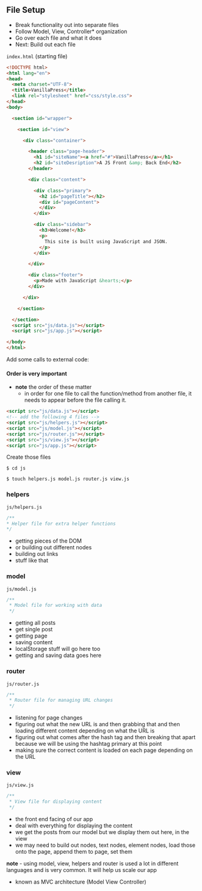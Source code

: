 ## File Setup
* Break functionality out into separate files
* Follow Model, View, Controller* organization
* Go over each file and what it does
* Next: Build out each file

`index.html` (starting file)

```html
<!DOCTYPE html>
<html lang="en">
<head>
  <meta charset="UTF-8">
  <title>VanillaPress</title>
  <link rel="stylesheet" href="css/style.css">
</head>
<body>

  <section id="wrapper">

    <section id="view">

      <div class="container">

        <header class="page-header">
          <h1 id="siteName"><a href="#">VanillaPress</a></h1>
          <h2 id="siteDesription">A JS Front &amp; Back End</h2>
        </header>

        <div class="content">

          <div class="primary">
            <h2 id="pageTitle"></h2>
            <div id="pageContent">
            </div>
          </div>

          <div class="sidebar">
            <h3>Welcome!</h3>
            <p>
              This site is built using JavaScript and JSON.
            </p>
          </div>

        </div>

        <div class="footer">
          <p>Made with JavaScript &hearts;</p>
        </div>

      </div>

    </section>

  </section>
  <script src="js/data.js"></script>
  <script src="js/app.js"></script>

</body>
</html>
```

Add some calls to external code:

#### Order is very important

* **note** the order of these matter
    - in order for one file to call the function/method from another file, it needs to appear before the file calling it.

```html
<script src="js/data.js"></script>
<!-- add the following 4 files -->
<script src="js/helpers.js"></script>
<script src="js/model.js"></script>
<script src="js/router.js"></script>
<script src="js/view.js"></script>
<script src="js/app.js"></script>
```

Create those files

`$ cd js`

`$ touch helpers.js model.js router.js view.js`

### helpers

`js/helpers.js`

```js
/**
* Helper file for extra helper functions
*/
```

* getting pieces of the DOM
* or building out different nodes
* building out links
* stuff like that

### model

`js/model.js`

```js
/**
 * Model file for working with data
 */
```

* getting all posts
* get single post
* getting page
* saving content
* localStorage stuff will go here too
* getting and saving data goes here

### router

`js/router.js`

```js
/**
 * Router file for managing URL changes
 */  
```

* listening for page changes
* figuring out what the new URL is and then grabbing that and then loading different content depending on what the URL is
* figuring out what comes after the hash tag and then breaking that apart because we will be using the hashtag primary at this point
* making sure the correct content is loaded on each page depending on the URL

### view

`js/view.js`

```js
/**
 * View file for displaying content
 */ 
```

* the front end facing of our app
* deal with everything for displaying the content
* we get the posts from our model but we display them out here, in the view
* we may need to build out nodes, text nodes, element nodes, load those onto the page, append them to page, set them

**note** - using model, view, helpers and router is used a lot in different languages and is very common. It will help us scale our app

* known as MVC architecture (Model View Controller)

